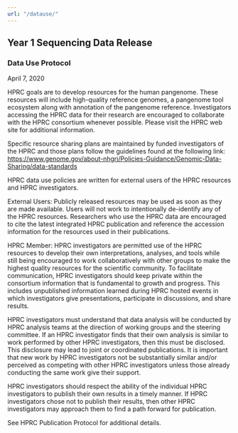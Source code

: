 ```yaml
---
url: "/datause/"
---
```

## Year 1 Sequencing Data Release
### Data Use Protocol
April 7, 2020

HPRC goals are to develop resources for the human pangenome.  These resources will include high-quality reference genomes, a pangenome tool ecosystem along with annotation of the pangenome reference. Investigators accessing the HPRC data for their research are encouraged to collaborate with the HPRC consortium whenever possible. Please visit the HPRC web site for additional information.

Specific resource sharing plans are maintained by funded investigators of the HPRC and those plans follow the guidelines found at the following link:   https://www.genome.gov/about-nhgri/Policies-Guidance/Genomic-Data-Sharing/data-standards

HPRC data use policies are written for external users of the HPRC resources and HPRC investigators.

External Users: Publicly released resources may be used as soon as they are made available.  Users will not work to intentionally de-identify any of the HPRC resources. Researchers who use the HPRC data are encouraged to cite the latest integrated HPRC publication and reference the accession information for the resources used in their publications. 

HPRC Member: HPRC investigators are permitted use of the HPRC resources to develop their own interpretations, analyses, and tools while still being encouraged to work collaboratively with other groups to make the highest quality resources for the scientific community.  To facilitate communication, HPRC investigators should keep private within the consortium information that is fundamental to growth and progress.  This includes unpublished information learned during HPRC hosted events in which investigators give presentations, participate in discussions, and share results.
 
HPRC investigators must understand that data analysis will be conducted by HPRC analysis teams at the direction of working groups and the steering committee.  If an HPRC investigator finds that their own analysis is similar to work performed by other HPRC investigators, then this must be disclosed.  This disclosure may lead to joint or coordinated publications.  It is important that new work by HPRC investigators not be substantially similar and/or perceived as competing with other HPRC investigators unless those already conducting the same work give their support.
 
HPRC investigators should respect the ability of the individual HPRC investigators to publish their own results in a timely manner.  If HPRC investigators chose not to publish their results, then other HPRC investigators may approach them to find a path forward for publication.
 
See HPRC Publication Protocol for additional details.